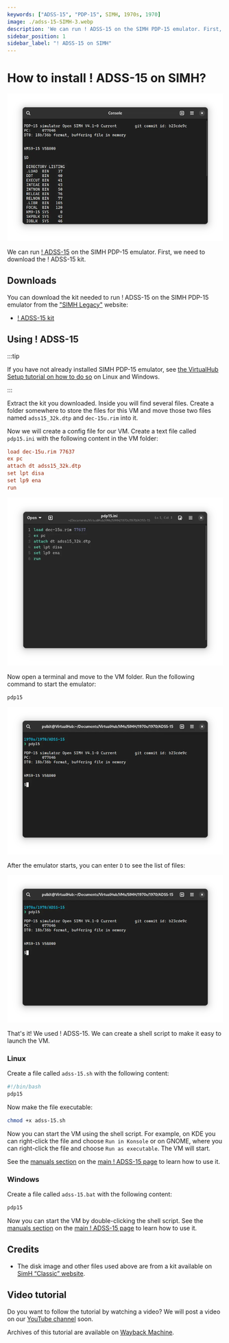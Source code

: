 ```yaml
---
keywords: ["ADSS-15", "PDP-15", SIMH, 1970s, 1970]
image: ./adss-15-SIMH-3.webp
description: 'We can run ! ADSS-15 on the SIMH PDP-15 emulator. First, we need to download the ! ADSS-15 kit. You can download the kit needed to run ! ADSS-15 on the SIMH PDP-15 emulator from the "SIMH Legacy" website.'
sidebar_position: 1
sidebar_label: "! ADSS-15 on SIMH"
---
```


# How to install ! ADSS-15 on SIMH?

![SIMH PDP-15 emulator with ! ADSS-15](./adss-15-SIMH-3.webp)

We can run [! ADSS-15](/1970s/1970/adss-15) on the SIMH PDP-15 emulator. First, we need to download the ! ADSS-15 kit.

## Downloads

You can download the kit needed to run ! ADSS-15 on the SIMH PDP-15 emulator from the ["SIMH Legacy"](http://simh.trailing-edge.com/) website:

- [! ADSS-15 kit](http://simh.trailing-edge.com/kits/adss15.zip)

## Using ! ADSS-15

:::tip

If you have not already installed SIMH PDP-15 emulator, see [the VirtualHub Setup tutorial on how to do so](https://setup.virtualhub.eu.org/simh-pdp15/) on Linux and Windows.

:::

Extract the kit you downloaded. Inside you will find several files. Create a folder somewhere to store the files for this VM and move those two files named `adss15_32k.dtp` and `dec-15u.rim` into it.

Now we will create a config file for our VM. Create a text file called `pdp15.ini` with the following content in the VM folder:

```ini
load dec-15u.rim 77637
ex pc
attach dt adss15_32k.dtp
set lpt disa
set lp9 ena
run
```

![pdp15.ini](./adss-15-SIMH-1.webp)

Now open a terminal and move to the VM folder. Run the following command to start the emulator:

```bash
pdp15
```

![pdp15](./adss-15-SIMH-2.webp)

After the emulator starts, you can enter `D` to see the list of files:

![D](./adss-15-SIMH-2.webp)

That's it! We used ! ADSS-15. We can create a shell script to make it easy to launch the VM.

### Linux

Create a file called `adss-15.sh` with the following content:

```bash
#!/bin/bash
pdp15
```

Now make the file executable:

```bash
chmod +x adss-15.sh
```

Now you can start the VM using the shell script. For example, on KDE you can right-click the file and choose `Run in Konsole` or on GNOME, where you can right-click the file and choose `Run as executable`. The VM will start.

See the [manuals section](/1970s/1970/adss-15/#manuals) on the [main ! ADSS-15 page](/1970s/1970/adss-15) to learn how to use it.

### Windows

Create a file called `adss-15.bat` with the following content:

```bash
pdp15
```

Now you can start the VM by double-clicking the shell script. See the [manuals section](/1970s/1970/adss-15/#manuals) on the [main ! ADSS-15 page](/1970s/1970/adss-15) to learn how to use it.

## Credits

- The disk image and other files used above are from a kit available on [SimH “Classic” website](http://simh.trailing-edge.com/).

## Video tutorial

Do you want to follow the tutorial by watching a video? We will post a video on our [YouTube channel](https://www.youtube.com/@virtua1hub) soon.

Archives of this tutorial are available on [Wayback Machine](https://web.archive.org/web/*/https://virtualhub.eu.org/1970s/1970/adss-15/simh/).
